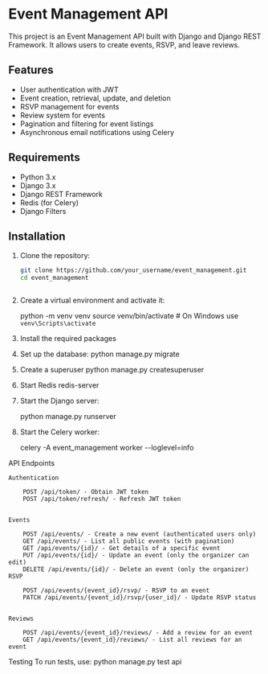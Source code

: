 # Event Management API

This project is an Event Management API built with Django and Django REST Framework. It allows users to create events, RSVP, and leave reviews.

## Features

- User authentication with JWT
- Event creation, retrieval, update, and deletion
- RSVP management for events
- Review system for events
- Pagination and filtering for event listings
- Asynchronous email notifications using Celery

## Requirements

- Python 3.x
- Django 3.x
- Django REST Framework
- Redis (for Celery)
- Django Filters

## Installation

1. Clone the repository:

   ```bash
   git clone https://github.com/your_username/event_management.git
   cd event_management



2. Create a virtual environment and activate it:

	python -m venv venv
	source venv/bin/activate  # On Windows use `venv\Scripts\activate`

3. Install the required packages

4. Set up the database:
	python manage.py migrate


5. Create a superuser
	python manage.py createsuperuser


6. Start Redis
	redis-server


7. Start the Django server:

	python manage.py runserver

8. Start the Celery worker:

	celery -A event_management worker --loglevel=info



API Endpoints
	

	Authentication

		POST /api/token/ - Obtain JWT token
		POST /api/token/refresh/ - Refresh JWT token
	

	Events

		POST /api/events/ - Create a new event (authenticated users only)
		GET /api/events/ - List all public events (with pagination)
		GET /api/events/{id}/ - Get details of a specific event
		PUT /api/events/{id}/ - Update an event (only the organizer can edit)
		DELETE /api/events/{id}/ - Delete an event (only the organizer)
	RSVP

		POST /api/events/{event_id}/rsvp/ - RSVP to an event
		PATCH /api/events/{event_id}/rsvp/{user_id}/ - Update RSVP status
	

	Reviews

		POST /api/events/{event_id}/reviews/ - Add a review for an event
		GET /api/events/{event_id}/reviews/ - List all reviews for an event



Testing
To run tests, use:
		python manage.py test api


